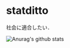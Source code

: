 # statditto
社会に適合したい．

![Anurag's github stats](https://github-readme-stats.vercel.app/api?username=Sano4298&count_private=true)
